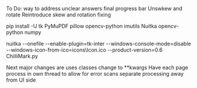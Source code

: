 

To Do:
way to address unclear answers
final progress bar
Unswkew and rotate
Reintroduce skew and rotation fixing 


pip install -U tk PyMuPDF pillow opencv-python imutils Nuitka opencv-python numpy


nuitka --onefile --enable-plugin=tk-inter --windows-console-mode=disable --windows-icon-from-ico=icons\Icon.ico --product-version=0.6 ChilliMark.py

Next major changes are
uses classes
change to **kwargs
Have each page process in own thread to allow for error scans
separate processing away from UI side
